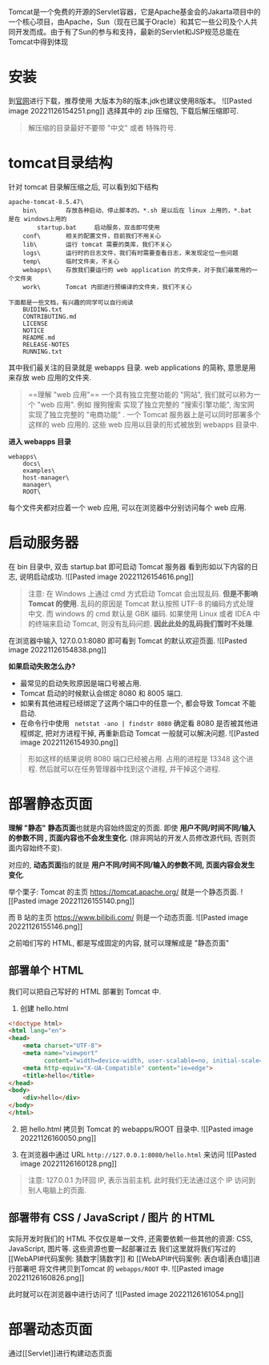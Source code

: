 Tomcat是一个免费的开源的Servlet容器，它是Apache基金会的Jakarta项目中的一个核心项目，由Apache，Sun（现在已属于Oracle）和其它一些公司及个人共同开发而成。由于有了Sun的参与和支持，最新的Servlet和JSP规范总能在Tomcat中得到体现

# 安装
到[官网](https://tomcat.apache.org/)进行下载，推荐使用 大版本为8的版本,jdk也建议使用8版本。
![[Pasted image 20221126154251.png]]
选择其中的 zip 压缩包, 下载后解压缩即可.
>解压缩的目录最好不要带 "中文" 或者  特殊符号.

# tomcat目录结构
针对 tomcat 目录解压缩之后, 可以看到如下结构
```
apache-tomcat-8.5.47\
    bin\        存放各种启动、停止脚本的。*.sh 是以后在 linux 上用的，*.bat 是在 windows上用的
        startup.bat     启动服务，双击即可使用 
    conf\       相关的配置文件，目前我们不用关心 
    lib\        运行 tomcat 需要的类库，我们不关心
    logs\       运行时的日志文件，我们有时需要查看日志，来发现定位一些问题 
    temp\       临时文件夹，不关心
    webapps\    存放我们要运行的 web application 的文件夹，对于我们最常用的一个文件夹 
    work\       Tomcat 内部进行预编译的文件夹，我们不关心

下面都是一些文档，有兴趣的同学可以自行阅读 
    BUIDING.txt
    CONTRIBUTING.md 
    LICENSE
    NOTICE
    README.md 
    RELEASE-NOTES 
    RUNNING.txt
```

其中我们最关注的目录就是 webapps 目录.  web applications 的简称, 意思是用来存放 web 应用的文件夹.
>==理解 "web 应用"==
>一个具有独立完整功能的 "网站", 我们就可以称为一个 "web 应用".
>例如  搜狗搜索  实现了独立完整的 "搜索引擎功能", 淘宝网  实现了独立完整的 "电商功能" . 
>一个 Tomcat 服务器上是可以同时部署多个这样的 web 应用的. 这些 web 应用以目录的形式被放到 webapps 目录中.

**进入 webapps 目录**
```
webapps\
    docs\
    examples\ 
    host-manager\ 
    manager\ 
    ROOT\
```
每个文件夹都对应着一个 web 应用, 可以在浏览器中分别访问每个 web 应用.

# 启动服务器
在 bin 目录中, 双击   startup.bat 即可启动 Tomcat 服务器 
看到形如以下内容的日志, 说明启动成功.
![[Pasted image 20221126154616.png]]
>注意: 在 Windows 上通过 cmd 方式启动 Tomcat 会出现乱码. **但是不影响 Tomcat 的使用**. 
>乱码的原因是 Tomcat 默认按照 UTF-8 的编码方式处理中文. 而 windows 的 cmd 默认是 GBK 编码.
>如果使用 Linux 或者 IDEA 中的终端来启动 Tomcat, 则没有乱码问题. **因此此处的乱码我们暂时不处理**.

在浏览器中输入   127.0.0.1:8080 即可看到 Tomcat 的默认欢迎页面.
![[Pasted image 20221126154838.png]]

**如果启动失败怎么办?**
- 最常见的启动失败原因是端口号被占用. 
- Tomcat 启动的时候默认会绑定 8080 和 8005 端口.
- 如果有其他进程已经绑定了这两个端口中的任意一个, 都会导致 Tomcat 不能启动.
- 在命令行中使用  ` netstat -ano | findstr 8080` 确定看 8080 是否被其他进程绑定, 把对方进程干掉, 再重新启动 Tomcat 一般就可以解决问题.
![[Pasted image 20221126154930.png]]
>形如这样的结果说明 8080 端口已经被占用. 占用的进程是 13348 这个进程. 
>然后就可以在任务管理器中找到这个进程, 并干掉这个进程.


# 部署静态页面
**理解 "静态"**
**静态页面**也就是内容始终固定的页面. 即使  **用户不同/时间不同/输入的参数不同 , 页面内容也不会发生变化**. (除非网站的开发人员修改源代码, 否则页面内容始终不变).

对应的, **动态页面**指的就是  **用户不同/时间不同/输入的参数不同, 页面内容会发生变化**.

举个栗子:
Tomcat 的主页   https://tomcat.apache.org/ 就是一个静态页面.
![[Pasted image 20221126155140.png]]

而 B 站的主页   https://www.bilibili.com/ 则是一个动态页面.
![[Pasted image 20221126155146.png]]

之前咱们写的 HTML, 都是写成固定的内容, 就可以理解成是 "静态页面"

## 部署单个 HTML
我们可以把自己写好的 HTML 部署到 Tomcat 中. 
1) 创建 hello.html
```html
<!doctype html> 
<html lang="en"> 
<head>
    <meta charset="UTF-8"> 
    <meta name="viewport"
          content="width=device-width, user-scalable=no, initial-scale=1.0, maximum-scale=1.0, minimum-scale=1.0">
    <meta http-equiv="X-UA-Compatible" content="ie=edge"> 
    <title>hello</title>
</head> 
<body>
    <div>hello</div> 
</body>
</html>
```

2) 把 hello.html 拷贝到 Tomcat 的 webapps/ROOT 目录中.
![[Pasted image 20221126160050.png]]

3) 在浏览器中通过 URL `http://127.0.0.1:8080/hello.html` 来访问
![[Pasted image 20221126160128.png]]

>注意: 127.0.0.1 为环回 IP, 表示当前主机. 此时我们无法通过这个 IP 访问到别人电脑上的页面.

## 部署带有 CSS / JavaScript / 图片  的 HTML
实际开发时我们的 HTML 不仅仅是单一文件, 还需要依赖一些其他的资源: CSS, JavaScript, 图片等. 
这些资源也要一起部署过去
我们这里就将我们写过的 [[WebAPI#代码案例: 猜数字|猜数字]] 和 [[WebAPI#代码案例: 表白墙|表白墙]]进行部署吧
将文件拷贝到Tomcat 的   `webapps/ROOT` 中.
![[Pasted image 20221126160826.png]]

此时就可以在浏览器中进行访问了
![[Pasted image 20221126161054.png]]


# 部署动态页面
通过[[Servlet]]进行构建动态页面